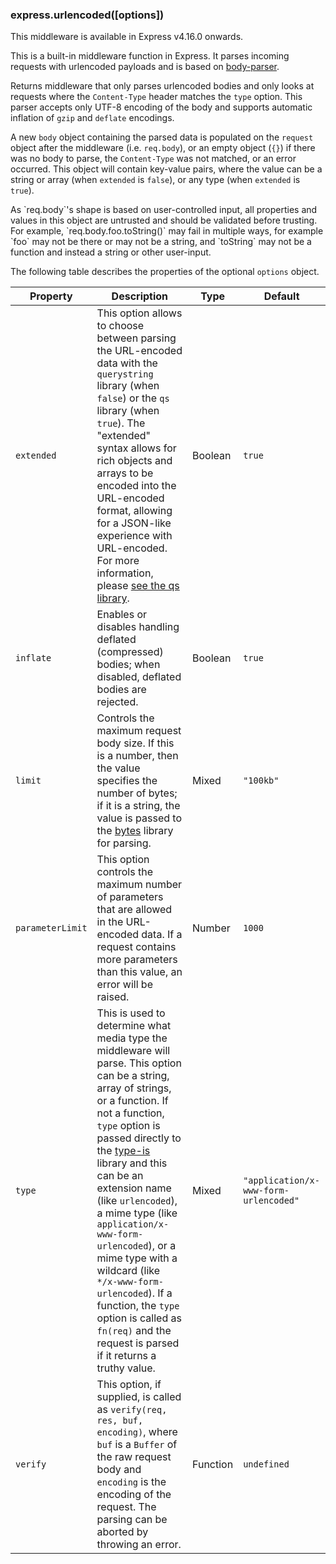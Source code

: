 <h3 id='express.urlencoded' class='h2'>express.urlencoded([options])</h3>

<div class="doc-box doc-info" markdown="1">
This middleware is available in Express v4.16.0 onwards.
</div>

This is a built-in middleware function in Express. It parses incoming requests
with urlencoded payloads and is based on [body-parser](/resources/middleware/body-parser.html).

Returns middleware that only parses urlencoded bodies and only looks at
requests where the `Content-Type` header matches the `type` option. This
parser accepts only UTF-8 encoding of the body and supports automatic
inflation of `gzip` and `deflate` encodings.

A new `body` object containing the parsed data is populated on the `request`
object after the middleware (i.e. `req.body`), or an empty object (`{}`) if
there was no body to parse, the `Content-Type` was not matched, or an error
occurred. This object will contain key-value pairs, where the value can be
a string or array (when `extended` is `false`), or any type (when `extended`
is `true`).

<div class="doc-box doc-warn" markdown="1">
As `req.body`'s shape is based on user-controlled input, all properties and
values in this object are untrusted and should be validated before trusting.
For example, `req.body.foo.toString()` may fail in multiple ways, for example
`foo` may not be there or may not be a string, and `toString` may not be a
function and instead a string or other user-input.
</div>

The following table describes the properties of the optional `options` object.

| Property         | Description                                                           |   Type      | Default         |
|------------------|-----------------------------------------------------------------------|-------------|-----------------|
| `extended`       | This option allows to choose between parsing the URL-encoded data with the `querystring` library (when `false`) or the `qs` library (when `true`). The "extended" syntax allows for rich objects and arrays to be encoded into the URL-encoded format, allowing for a JSON-like experience with URL-encoded. For more information, please [see the qs library](https://www.npmjs.org/package/qs#readme). | Boolean | `true` |
| `inflate`        | Enables or disables handling deflated (compressed) bodies; when disabled, deflated bodies are rejected. | Boolean | `true` |
| `limit`          | Controls the maximum request body size. If this is a number, then the value specifies the number of bytes; if it is a string, the value is passed to the [bytes](https://www.npmjs.com/package/bytes) library for parsing. | Mixed | `"100kb"` |
| `parameterLimit` | This option controls the maximum number of parameters that are allowed in the URL-encoded data. If a request contains more parameters than this value, an error will be raised. | Number | `1000` |
| `type`           | This is used to determine what media type the middleware will parse. This option can be a string, array of strings, or a function. If not a function, `type` option is passed directly to the [type-is](https://www.npmjs.org/package/type-is#readme) library and this can be an extension name (like `urlencoded`), a mime type (like `application/x-www-form-urlencoded`), or a mime type with a wildcard (like `*/x-www-form-urlencoded`). If a function, the `type` option is called as `fn(req)` and the request is parsed if it returns a truthy value. | Mixed | `"application/x-www-form-urlencoded"` |
| `verify`         | This option, if supplied, is called as `verify(req, res, buf, encoding)`, where `buf` is a `Buffer` of the raw request body and `encoding` is the encoding of the request. The parsing can be aborted by throwing an error. | Function | `undefined` |
